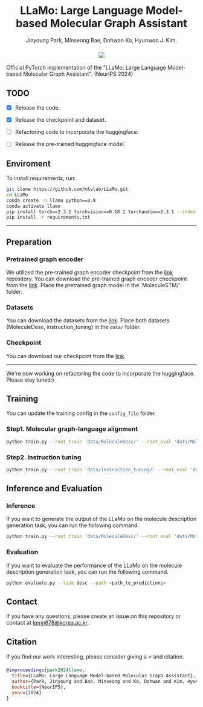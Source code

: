 <p align="center">
  <h1 align="center">LLaMo: Large Language Model-based Molecular Graph Assistant</h1>
  
  <p align="center">Jinyoung Park, Minseong Bae, Dohwan Ko, Hyunwoo J. Kim.
  </p>

  <h3 align="center">
    <a href="https://www.arxiv.org/pdf/2411.00871" target='_blank'><img src="https://img.shields.io/badge/arXiv-2411.00871-b31b1b.svg"></a>
  </h3>

</p>
Official PyTorch implementation of the "LLaMo: Large Language Model-based Molecular Graph Assistant".
(NeurIPS 2024)


## TODO
- [x] Release the code.
- [x] Release the checkpoint and dataset.
- [ ] Refactoring code to incorporate the huggingface.
- [ ] Release the pre-trained huggingface model.


## Enviroment
To install requirements, run:
```bash
git clone https://github.com/mlvlab/LLaMo.git
cd LLaMo
conda create -n llamo python==3.9
conda activate llamo
pip install torch==2.3.1 torchvision==0.18.1 torchaudio==2.3.1 --index-url https://download.pytorch.org/whl/cu118
pip install -r requirements.txt
```

---

## Preparation
### Pretrained graph encoder
We utilized the pre-trained graph encoder checkpoint from the [link](https://github.com/chao1224/MoleculeSTM?tab=readme-ov-file) repository. 
You can download the pre-trained graph encoder checkpoint from the [link](https://drive.google.com/file/d/1oXb3BoDUZPwRiTYJSdTJRUwMLxWT8NTm/view?usp=sharing).
Place the pretrained graph model in the `MoleculeSTM/' folder.

### Datasets
You can download the datasets from the [link](https://drive.google.com/drive/folders/1Lr18nbolJnxIUbPHvn2qlwUqTouSgkeE?usp=drive_link).
Place both datasets (MoleculeDesc, instruction_tuning) in the `data/` folder.

### Checkpoint
You can download our checkpoint from the [link](https://drive.google.com/file/d/19zYlIwWY5Oemur-1Nv093B1HSuRDiLot/view?usp=sharing).

---

We're now working on refactoring the code to incorporate the huggingface.
Please stay tuned:)

## Training
You can update the training config in the `config_file` folder.
### Step1. Molecular graph-language alignment
```bash
python train.py --root_train 'data/MoleculeDesc/' --root_eval 'data/MoleculeDesc/' --devices '0,1,2,3' --filename "stage1" --max_epochs 3 --mode train --inference_batch_size 16 --batch_size 4 --config_file config_file/stage1.yaml --accumulate_grad_batches 4
```

### Step2. Instruction tuning
```bash
python train.py --root_train 'data/instruction_tuning/' --root_eval 'data/MoleculeDesc/' --devices '0,1,2,3' --filename "stage2" --max_epochs 3 --mode train --inference_batch_size 16 --batch_size 4 --config_file config_file/stage2.yaml --accumulate_grad_batches 4 --stage_path "./all_checkpoints/stage1/last.ckpt"
```

## Inference and Evaluation

### Inference
If you want to generate the output of the LLaMo on the molecule description generation task, you can run the following command.
```bash
python train.py --root_train 'data/MoleculeDesc/' --root_eval 'data/MoleculeDesc/' --devices '0,1,2,3' --filename "desc_output" --mode eval --inference_batch_size 1 --batch_size 1 --config_file config_file/stage2.yaml --stage_path <path_to_checkpoint>
```

### Evaluation
If you want to evaluate the performance of the LLaMo on the molecule description generation task, you can run the following command.
```bash
python evaluate.py --task desc --path <path_to_predictions>
```


## Contact
If you have any questions, please create an issue on this repository or contact at lpmn678@korea.ac.kr.

## Citation
If you find our work interesting, please consider giving a ⭐ and citation.
```bibtex
@inproceedings{park2024llamo,
  title={LLaMo: Large Language Model-based Molecular Graph Assistant},
  author={Park, Jinyoung and Bae, Minseong and Ko, Dohwan and Kim, Hyunwoo J},
  booktitle={NeurIPS},
  year={2024}
}
```
